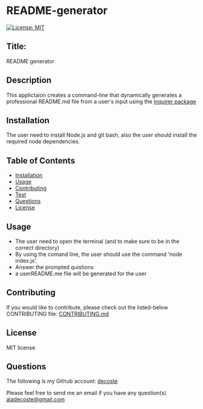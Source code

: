 # README-generator


[![License: MIT](https://img.shields.io/badge/License-MIT-yellow.svg)](https://opensource.org/licenses/MIT)

## Title:
README generator

## Description
This applictaion creates a command-line that dynamically generates a professional README.md file from a user's input using the [Inquirer package](https://www.npmjs.com/package/inquirer)

## Installation
The user need to install Node.js and git bash, also the user should install the required node dependencies.

## Table of Contents
  * [Installation](#installation)
  * [Usage](#usage)
  * [Contributing](#contributing)
  * [Test](#test)
  * [Questions](#questions)
  * [License](#license)

## Usage
  * The user need to open the terminal (and to make sure to be in the correct directory)
  * By using the comand line, the user should use the command  'node index.js'.
  * Answer the prompted quistions
  * a userREADME.me file will be generated for the user

## Contributing
If you would like to contribute, please check out the listed-below CONTRIBUTING file:
[CONTRIBUTING.md](./CONTRIBUTING.md)

## License
MIT license

## Questions
The following is my Github account:
[decoste](https://github.com/decoste)

Please feel free to send me an email if you have any question(s) aladecoste@gmail.com
